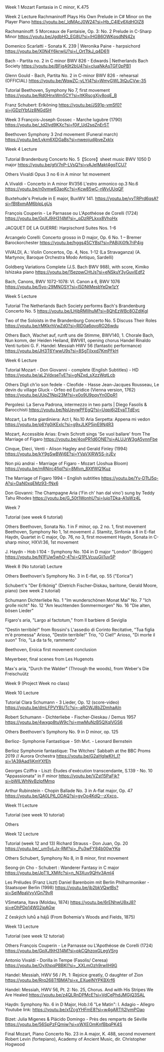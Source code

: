 Week 1
Mozart Fantasia in C minor, K.475

Week 2
Lecture
Rachmaninoff Plays His Own Prelude in C# Minor on the Player Piano
https://youtu.be/_ldMAcJ0W24?si=Hb_C4IEv6XdHOIZ8

Rachmaninoff: 5 Morceaux de Fantaisie, Op. 3: No. 2 Prelude in C-Sharp Minor
https://youtu.be/JgdbHO_EG8U?si=lHGB6OWKpsdNN42x

Domenico Scarlatti - Sonata K. 239 | Weronika Paine - harpsichord
https://youtu.be/X0N4Y6krwjU?si=l_OrtTtkJ_q4D61I

Bach - Partita no. 2 in C minor BWV 826 - Edwards | Netherlands Bach Society
https://youtu.be/BFjgA9t2bU4?si=cluaNkAsTGF0pPB1

Glenn Gould - Bach, Partita No. 2 in C-minor BWV 826 - rehearsal (OFFICIAL)
https://youtu.be/WqwZC-yLYI4?si=WmyGWL3tQuCVw-35

Tutorial
Beethoven, Symphony No 7, first movement
https://youtu.be/Rd0HnxWm5CY?si=ltKRscgXjy8oqE_B

Franz Schubert: Erlköning
https://youtu.be/JS91p-vmSf0?si=jGDzIYbfJz8NGdSH

Week 3
François-Joseph Gossec - Marche lugubre (1790)
https://youtu.be/_td2lvd9KXc?si=f0jf_Ud2sqZnEr5T

Beethoven Symphony 3 2nd movement (Funeral march)
https://youtu.be/Lykm6XDGaBs?si=nweojudjbveZxklx

Week 4
Lecture

Tutorial
Brandenburg Concerto No. 5【Score】sheet music BWV 1050 D major
https://youtu.be/gtV7nP-LVsQ?si=vAJeIMakt4gqTCU7


Others
Vivaldi Opus 3 no 6 in A minor 1st movement

A.Vivaldi - Concerto in A minor RV356 L'estro armonico op.3 No.6
https://youtu.be/n0vmw63aoKc?si=Kcw85wC-nWvUUqQF

Buxtehude's Prelude in E major, BuxWV 141.
https://youtu.be/yvTRPrd6qsA?si=fBt8xmAM6blpLgUs

François Couperin - Le Parnasse ou L'Apothéose de Corelli (1724)
https://youtu.be/GpXJ9iH314M?si=_pDzRPLkxx8VhoHx

JACQUET DE LA GUERRE: Harpischord Suites Nos. 1-6

Arcangelo Corelli: Concerto grosso in D major, Op. 6 No. 1 – Bremer Barockorchester
https://youtu.be/hggs45CYBsI?si=PABjXi0fk7riP4jg

VIVALDI, A.: Violin Concertos, Op. 4, Nos. 1-12 (La Stravaganza) (A. Martynov, Baroque Orchestra Modo Antiquo, Sardelli)

Goldberg Variations Complete (J.S. Bach BWV 988), with score, Kimiko Ishizaka piano
https://youtu.be/15ezpwCHtJs?si=eNSkuY3yGuvIEdf2

Bach, Canons, BWV 1072-1078: VI. Canon a 6, BWV 1076
https://youtu.be/5yo-29MNOSY?si=I5DNtMesbYeDw1zY

Week 5
Lecture

Tutorial
The Netherlands Bach Society performs Bach's Brandenburg Concerto No. 5
https://youtu.be/LHjbRMIIhuM?si=8QhEzWBc8OZdIKgl

Two of the Soloists in the Brandenburg Concerto No. 5 Discuss Their Roles
https://youtu.be/rMKkrhVwZd0?si=RID0a6qvoRO26wdu

Others
Bach, Wachet auf, runft uns die Stimme, BWV140, 1. Chorale
Bach, Nun komm, der Heiden Heiland, BWV61, opening chorus
Handel Rinaldo Venti turbini
G. F. Handel: Messiah HWV 56 (fantastic performance)
https://youtu.be/JH3T6YwwU9s?si=8SgTiIxxd7KmPFkH

Week 6
Lecture

Tutorial
Mozart - Don Giovanni - complete (English Subtitles) - HD
https://youtu.be/aL2VdxseTvE?si=gNZxd_sXzzWqtLcb

Others
Digli ch'io son fedele - Cleofide - Hasse
Jean-Jacques Rousseau, Le devin du village
Gluck - Orfeo ed Euridice (Vienna version, 1762)
https://youtu.be/JUpZ1Npj23M?si=x0o9U9pqyYn0DpR1

Pergolesi: La Serva Padrona, intermezzo in two parts | Diego Fasolis & Barocchisti
https://youtu.be/NsUeywPFEgQ?si=Uqpi6j2EyaTTdEyc

Mozart, La finta giardiniera: Act I, No.10 Aria Serpetta: Appena mi vedon
https://youtu.be/p6Yg0iKExlc?si=g9xJLKP5jnE9N4R3

Mozart, Accessible Arias: Erwin Schrott sings 'Se vuol ballare' from The Marriage of Figaro
https://youtu.be/4oxPR1d6ONE?si=ALUJrW3gA5ynnFbe

Cinque, Dieci, Venti - Alison Hagley and Gerald Finley (1994)
https://youtu.be/kY9gSwBWj6E?si=YVaVXlRW5S-irJEv

Non più andrai - Marriage of Figaro - Mozart (Joshua Bloom)
https://youtu.be/mRNirc4fiqI?si=8Mivn_8XtfWQ1Kuz

The Marriage of Figaro 1994 – English subtitles
https://youtu.be/Yy-DTtJ5q-A?si=DaN0xqEMz93-fNx6

Don Giovanni: The Champagne Aria ('Fin ch' han dal vino') sung by Teddy Tahu Rhodes
https://youtu.be/G_50t1WonhU?si=lujoTDka-A1sWz4L

Week 7

Tutorial
(see week 6 tutorial)

Others
Beethoven, Sonata No. 1 in F minor, op. 2 no. 1, first movement
Beethoven, Symphony No 1, 1st movement
J. Stamitz, Sinfonia a 8 in E-flat
Haydn, Quartet in C major, Op. 76, no 3, first movement
Haydn, Sonata in C-sharp minor, HXVI:36, 1st movement

J. Haydn - Hob I:104 - Symphony No. 104 in D major "London" (Brüggen)
https://youtu.be/N1FUw5whO-4?si=Q1PLVcuuGii1uv5P


Week 8 (No tutorial)
Lecture

Others
Beethoven's Symphony No. 3 in E-flat, op. 55 ("Eorica")

Schubert's "Der Erlkönig" (Dietrich Fischer-Diskau, baritone, Gerald Moore, piano)
(see week 2 tutorial)

Schumann Dichterliebe
No. 1 "Im wunderschönen Monat Mai"
No. 7 "Ich grolle nicht"
No. 12 "Am leuchtenden Sommermorgen"
No. 16 "Die alten, bösen Lieder"

Figaro's aria, "Largo al factotum," from Il barbiere di Seviglia

"Destin terribile!" from Rossini's L'assedio di Corinto
Recitative, "Tua figlia m'è  promessa"
Arioso, "Destin terribile!" 
Trio, "O Ciel!" 
Arioso, "Di morte il suon" 
Trio, "La da ta fe, rammento"

Beethoven, Eroica first movement conclusion

Meyerbeer, final scenes from Les Hugenots

Max's aria, "Durch the Walder" (Through the woods), from Weber's Die Freischuütz

Week 9 (Project Week no class)

Week 10
Lecture

Tutorial
Clara Schumann - 3 Lieder, Op. 12 (score-video)
https://youtu.be/dmLFPVYBUTc?si=-aROWJ8bZDmhaAIn

Robert Schumann - Dichterliebe - Fischer-Dieskau / Demus 1957
https://youtu.be/4wxgp8tuW9c?si=mwMuNzB5QXqlVGS6

Others
Beethoven's Symphony No. 9 in D minor, op. 125

Berlioz- Symphonie Fantastique - 5th Mvt. - Leonard Bernstein

Berlioz Symphonie fantastique: The Witches' Sabbath at the BBC Proms 2019 // Aurora Orchestra
https://youtu.be/G2aHglwKH_I?si=1A39Aad1iKmYXfEh

Georges Cziffra - Liszt: Études d'exécution transcendante, S.139 - No. 10 "Appassionata" in F minor
https://youtu.be/VZst15PaFjk?si=bWILWhNvBzIpfMmq

Arthur Rubinstein - Chopin Ballade No. 3 in A-flat major, Op. 47
https://youtu.be/QA0LP6_ODAQ?si=gyOo4KdQ--zXxco_

Week 11
Lecture

Tutorial
(see week 10 tutorial)

Others



Week 12
Lecture

Tutorial (week 12 and 13)
Richard Strauss - Don Juan, Op. 20
https://youtu.be/_um5yLJx-RM?si=_Pu3wFY84b00wYKq

Others
Schubert, Symphony No 8, in B minor, first movement

Seong-jin Cho - Schubert : Wanderer Fantasy in C major
https://youtu.be/JpT1I_XMjfc?si=n_N3Xuv9QHv3AmI4

Les Préludes (Franz Liszt) Daniel Barenboim mit Berlin Philharmoniker - Staatsoper Berlin (1998)
https://youtu.be/jb2bkVQwtBs?si=SeIMpaVvyVGn79vR

VSmetana, ltava (Moldau, 1874)
https://youtu.be/6rENhwU8xJ8?si=eOhPDp14W02jpAGw

Z českých luhů a hájů (From Bohemia's Woods and Fields, 1875)


Week 13
Lecture


Tutorial
(see week 12 tutorial)

Others
François Couperin - Le Parnasse ou L'Apothéose de Corelli (1724)
https://youtu.be/GpXJ9iH314M?si=pkCQhzoxGLegVSrg

Antonio Vivaldi - Dorilla in Tempe (Fasolis/ Ceresa)
https://youtu.be/OyXhpqPBBKI?si=_XXLmOzh9rwIlH9G

Handel: Messiah, HWV 56 / Pt. 1: Rejoice greatly, O daughter of Zion
https://youtu.be/Rrq268TfBMA?si=x_EXuelNYPKBXrf6

Handel: Messiah, HWV 56, Pt. 2: No. 25, Chorus. And with His Stripes We Are Healed
https://youtu.be/z4QLRnDPMcE?si=VdCePhdJMGjQ3SAL

Haydn: Symphony No. 6 in D Major, Hob.I:6 "Le Matin": I. Adagio – Allegro
Youtube link: https://youtu.be/xfZcgYHFmE8?si=w4gARTfj2lymPOao

Bizet: Julia Migenes & Plácido Domingo - Près des remparts de Séville
https://youtu.be/56SpPzFQmiw?si=xWXEOmKnfBbqPK4S

Final
Mozart, Piano Concerto No. 23 in A major, K. 488, second movement
Robert Levin (fortepiano), Academy of Ancient Music, dir. Christopher Hogwood


